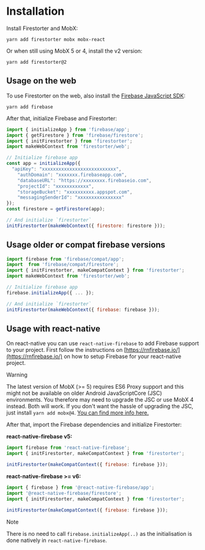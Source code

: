 # Installation

Install Firestorter and MobX:

    yarn add firestorter mobx mobx-react

Or when still using MobX 5 or 4, install the v2 version:

	yarn add firestorter@2

## Usage on the web

To use Firestorter on the web, also install the [Firebase JavaScript SDK](https://www.npmjs.com/package/firebase):

    yarn add firebase

After that, initialize Firebase and Firestorter:

```js
import { initializeApp } from 'firebase/app';
import { getFirestore } from 'firebase/firestore';
import { initFirestorter } from 'firestorter';
import makeWebContext from 'firestorter/web';

// Initialize firebase app
const app = initializeApp({
  "apiKey": "xxxxxxxxxxxxxxxxxxxxxxxxxxx",
	"authDomain": "xxxxxxx.firebaseapp.com",
	"databaseURL": "https://xxxxxxxx.firebaseio.com",
	"projectId": "xxxxxxxxxxxx",
	"storageBucket": "xxxxxxxxxx.appspot.com",
	"messagingSenderId": "xxxxxxxxxxxxxxxx"
});
const firestore = getFirestore(app);

// And initialize `firestorter`
initFirestorter(makeWebContext({ firestore: firestore }));
```

## Usage older or compat firebase versions

```js
import firebase from 'firebase/compat/app';
import  from 'firebase/compat/firestore';
import { initFirestorter, makeCompatContext } from 'firestorter';
import makeWebContext from 'firestorter/web';

// Initialize firebase app
firebase.initializeApp({ ... });

// And initialize `firestorter`
initFirestorter(makeWebContext({ firebase: firebase }));
```

## Usage with react-native

On react-native you can use `react-native-firebase` to add Firebase support to your project. First follow the instructions on [https://rnfirebase.io/](https://rnfirebase.io/) on how to setup Firebase for your react-native project.

> [!WARNING]
> The latest version of MobX (>= 5) requires ES6 Proxy support and this might not be available on older Android JavaScriptCore (JSC) environments. You therefore may need to upgrade the JSC or use MobX 4 instead. Both will work. If you don't want the hassle of upgrading the JSC, just install `yarn add mobx@4`. [You can find more info here.](https://mobx.js.org/README.html#browser-support)


After that, import the Firebase dependencies and initialize Firestorter:

**react-native-firebase v5:**

```js
import firebase from 'react-native-firebase';
import { initFirestorter, makeCompatContext } from 'firestorter';

initFirestorter(makeCompatContext({ firebase: firebase }));
```

**react-native-firebase >= v6:**

```js
import { firebase } from '@react-native-firebase/app';
import '@react-native-firebase/firestore';
import { initFirestorter, makeCompatContext } from 'firestorter';

initFirestorter(makeCompatContext({ firebase: firebase }));
```

> [!NOTE]
> There is no need to call `firebase.initializeApp(..)` as the initialisation is done natively in `react-native-firebase`.
